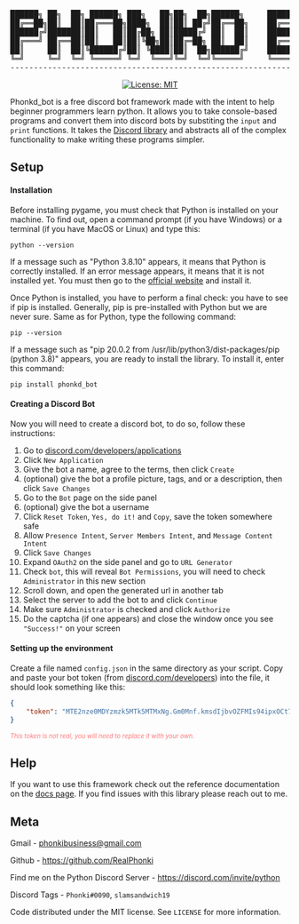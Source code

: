 <div align="center">
<pre>
██████╗ ██╗  ██╗ ██████╗ ███╗   ██╗██╗  ██╗██████╗     ██████╗  ██████╗ ████████╗
██╔══██╗██║  ██║██╔═══██╗████╗  ██║██║ ██╔╝██╔══██╗    ██╔══██╗██╔═══██╗╚══██╔══╝
██████╔╝███████║██║   ██║██╔██╗ ██║█████╔╝ ██║  ██║    ██████╔╝██║   ██║   ██║   
██╔═══╝ ██╔══██║██║   ██║██║╚██╗██║██╔═██╗ ██║  ██║    ██╔══██╗██║   ██║   ██║   
██║     ██║  ██║╚██████╔╝██║ ╚████║██║  ██╗██████╔╝    ██████╔╝╚██████╔╝   ██║   
╚═╝     ╚═╝  ╚═╝ ╚═════╝ ╚═╝  ╚═══╝╚═╝  ╚═╝╚═════╝     ╚═════╝  ╚═════╝    ╚═╝   
---------------------------------------------------------------------------------
</pre>

[![License: MIT](https://img.shields.io/badge/License-MIT-yellow.svg)](https://opensource.org/licenses/MIT)

</div>

Phonkd_bot is a free discord bot framework made with the intent to help beginner programmers learn python. It allows you to take console-based programs and convert them into discord bots by substiting the `input` and `print` functions. It takes the [Discord library](https://discordpy.readthedocs.io/en/stable/api.html) and abstracts all of the complex functionality to make writing these programs simpler.

## Setup

#### Installation

Before installing pygame, you must check that Python is installed on your machine. To find out, open a command prompt (if you have Windows) or a terminal (if you have MacOS or Linux) and type this:

```shell
python --version
```

If a message such as "Python 3.8.10" appears, it means that Python is correctly installed. If an error message appears, it means that it is not installed yet. You must then go to the [official website](https://www.python.org/) and install it.

Once Python is installed, you have to perform a final check: you have to see if pip is installed. Generally, pip is pre-installed with Python but we are never sure. Same as for Python, type the following command:

```shell
pip --version
```

If a message such as "pip 20.0.2 from /usr/lib/python3/dist-packages/pip (python 3.8)" appears, you are ready to install the library. To install it, enter this command:

```shell
pip install phonkd_bot
```

#### Creating a Discord Bot
Now you will need to create a discord bot, to do so, follow these instructions:
1. Go to [discord.com/developers/applications](https://discord.com/developers/applications)
2. Click `New Application`
3. Give the bot a name, agree to the terms, then click `Create`
4. (optional) give the bot a profile picture, tags, and or a description, then click `Save Changes`
5. Go to the `Bot` page on the side panel
6. (optional) give the bot a username
7. Click `Reset Token`, `Yes, do it!` and `Copy`, save the token somewhere safe
8. Allow `Presence Intent`, `Server Members Intent`, and `Message Content Intent`
9. Click `Save Changes`
10. Expand `OAuth2` on the side panel and go to `URL Generator`
11. Check `bot`, this will reveal `Bot Permissions`, you will need to check `Administrator` in this new section
12. Scroll down, and open the generated url in another tab
13. Select the server to add the bot to and click `Continue`
14. Make sure `Administrator` is checked and click `Authorize`
15. Do the captcha (if one appears) and close the window once you see `"Success!"` on your screen

#### Setting up the environment

Create a file named `config.json` in the same directory as your script. Copy and paste your bot token (from [discord.com/developers](https://discord.com/developers/applications)) into the file, it should look something like this:

```json
{
    "token": "MTE2nze0MDYzmzk5MTk5MTMxNg.Gm0Mnf.kmsdIjbvOZFMIs94ipxOCt70aLs3lKQsl0VaPE"
}
```
<span style="color:rgb(255, 120, 120); font-weight: light; font-style: italic; font-size:0.8em">This token is not real, you will need to replace it with your own.</span>

## Help
If you want to use this framework check out the reference documentation on the [docs page](https://github.com/RealPhonki/phonkd-bot/blob/main/docs/api_reference.md). If you find issues with this library please reach out to me.

## Meta
Gmail - phonkibusiness@gmail.com

Github - https://github.com/RealPhonki

Find me on the Python Discord Server - https://discord.com/invite/python

Discord Tags - `Phonki#0090`, `slamsandwich19`

Code distributed under the MIT license. See `LICENSE` for more information.
